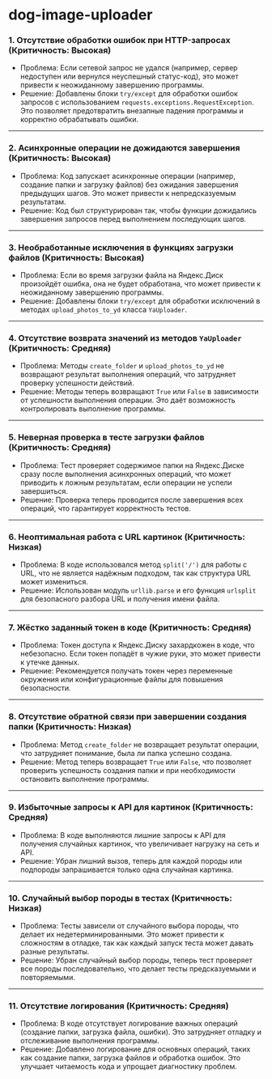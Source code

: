 # dog-image-uploader

### 1. **Отсутствие обработки ошибок при HTTP-запросах (Критичность: Высокая)**

* Проблема: Если сетевой запрос не удался (например, сервер недоступен или вернулся неуспешный статус-код), это может привести к неожиданному завершению программы.
* Решение: Добавлены блоки `try/except` для обработки ошибок запросов с использованием `requests.exceptions.RequestException`. Это позволяет предотвратить внезапные падения программы и корректно обрабатывать ошибки.

---

### 2. **Асинхронные операции не дожидаются завершения (Критичность: Высокая)**

* Проблема: Код запускает асинхронные операции (например, создание папки и загрузку файлов) без ожидания завершения предыдущих шагов. Это может привести к непредсказуемым результатам.
* Решение: Код был структурирован так, чтобы функции дожидались завершения запросов перед выполнением последующих шагов.

---

### 3. **Необработанные исключения в функциях загрузки файлов (Критичность: Высокая)**

* Проблема: Если во время загрузки файла на Яндекс.Диск произойдёт ошибка, она не будет обработана, что может привести к неожиданному завершению программы.
* Решение: Добавлены блоки `try/except` для обработки исключений в методах `upload_photos_to_yd` класса `YaUploader`.

---

### 4. **Отсутствие возврата значений из методов `YaUploader` (Критичность: Средняя)**

* Проблема: Методы `create_folder` и `upload_photos_to_yd` не возвращают результат выполнения операций, что затрудняет проверку успешности действий.
* Решение: Методы теперь возвращают `True` или `False` в зависимости от успешности выполнения операции. Это даёт возможность контролировать выполнение программы.

---

### 5. **Неверная проверка в тесте загрузки файлов (Критичность: Средняя)**

* Проблема: Тест проверяет содержимое папки на Яндекс.Диске сразу после выполнения асинхронных операций, что может приводить к ложным результатам, если операции не успели завершиться.
* Решение: Проверка теперь проводится после завершения всех операций, что гарантирует корректность тестов.

---

### 6. **Неоптимальная работа с URL картинок (Критичность: Низкая)**

* Проблема: В коде использовался метод `split('/')` для работы с URL, что не является надёжным подходом, так как структура URL может измениться.
* Решение: Использован модуль `urllib.parse` и его функция `urlsplit` для безопасного разбора URL и получения имени файла.

---

### 7. **Жёстко заданный токен в коде (Критичность: Средняя)**

* Проблема: Токен доступа к Яндекс.Диску захардкожен в коде, что небезопасно. Если токен попадёт в чужие руки, это может привести к утечке данных.
* Решение: Рекомендуется получать токен через переменные окружения или конфигурационные файлы для повышения безопасности.

---

### 8. **Отсутствие обратной связи при завершении создания папки (Критичность: Низкая)**

* Проблема: Метод `create_folder` не возвращает результат операции, что затрудняет понимание, была ли папка успешно создана.
* Решение: Метод теперь возвращает `True` или `False`, что позволяет проверить успешность создания папки и при необходимости остановить выполнение программы.

---

### 9. **Избыточные запросы к API для картинок (Критичность: Средняя)**

* Проблема: В коде выполняются лишние запросы к API для получения случайных картинок, что увеличивает нагрузку на сеть и API.
* Решение: Убран лишний вызов, теперь для каждой породы или подпороды запрашивается только одна случайная картинка.

---

### 10. **Случайный выбор породы в тестах (Критичность: Низкая)**

* Проблема: Тесты зависели от случайного выбора породы, что делает их недетерминированными. Это может привести к сложностям в отладке, так как каждый запуск теста может давать разные результаты.
* Решение: Убран случайный выбор породы, теперь тест проверяет все породы последовательно, что делает тесты предсказуемыми и повторяемыми.

---

### 11. **Отсутствие логирования (Критичность: Средняя)**

* Проблема: В коде отсутствует логирование важных операций (создание папки, загрузка файла, ошибки). Это затрудняет отладку и отслеживание выполнения программы.
* Решение: Добавлено логирование для основных операций, таких как создание папки, загрузка файлов и обработка ошибок. Это улучшает читаемость кода и упрощает диагностику проблем.
